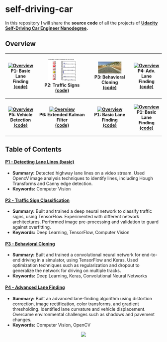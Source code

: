 # self-driving-car

In this repository I will share the **source code** of all the projects of **[Udacity Self-Driving Car Engineer Nanodegree](https://www.udacity.com/course/self-driving-car-engineer-nanodegree--nd013).**


## Overview

<table style="width:100%">
  <tr>
    <th><p align="center">
           <a href="https://streamable.com/5a039"><img src="./Project_1_basic_lane_finding/data/outputs/videos/solidWhite-gif.gif" alt="Overview" width="60%" height="60%"></a>
           <br>P1: Basic Lane Finding
           <br><a href="./Project_1_basic_lane_finding" name="p1_code">(code)</a>
      </p>
    </th>
    <th><p align="center">
           <a href="./Project_2_traffic_sign_classifier/Traffic_Sign_Classifier.ipynb"><img src="./Project_2_traffic_sign_classifier/img/softmax.png" alt="Overview" width="60%" height="60%"></a>
           <br>P2: Traffic Signs
           <br><a href="./Project_2_traffic_sign_classifier" name="p2_code">(code)</a>
       </p>
    </th>
    <th><p align="center">
           <a href="https://streamable.com/happr"><img src="./Project_3_behavioral_cloning/output/babaviorCloning-gif.gif" alt="Overview" width="60%" height="60%"></a>
           <br>P3: Behavioral Cloning
           <br><a href="./Project_3_behavioral_cloning" name="p3_code">(code)</a>
        </p>
    </th>
    <th><p align="center">
           <a href="https://streamable.com/uijw3"><img src="./Project_4_advanced_lane_finding/p4-gif.gif"                         alt="Overview" width="60%" height="60%"></a>
           <br>P4: Adv. Lane Finding
           <br><a href="./Project_4_advanced_lane_finding" name="p4_code">(code)</a>
        </p>
    </th>
  </tr>
  <tr>
    <th><p align="center">
           <a href="https://streamable.com/x23f2"><img src="./project_5_vehicle_detection/P5-gif.gif"                         alt="Overview" width="60%" height="60%"></a>
           <br>P5: Vehicle Detection
           <br><a href="./Project_5_vehicle_detection" name="p5_code">(code)</a>
        </p>
    </th>
    <th><p align="center">
           <a href="https://streamable.com/kfyz3"><img src="./Project_6_extended_kalman_filter/P6-gif.gif" alt="Overview" width="60%" height="60%"></a>
           <br>P6: Extended Kalman Filter
           <br><a href="./Project_6_extended_kalman_filter" name="p6_code">(code)</a>
      </p>
    </th>
    <th><p align="center">
           <a href="https://streamable.com/5a039"><img src="./Project_1_basic_lane_finding/data/outputs/videos/solidWhite-gif.gif" alt="Overview" width="60%" height="60%"></a>
           <br>P1: Basic Lane Finding
           <br><a href="./Project_1_basic_lane_finding" name="p1_code">(code)</a>
      </p>
    </th>
    <th><p align="center">
           <a href="https://streamable.com/5a039"><img src="./Project_1_basic_lane_finding/data/outputs/videos/solidWhite-gif.gif" alt="Overview" width="60%" height="60%"></a>
           <br>P1: Basic Lane Finding
           <br><a href="./Project_1_basic_lane_finding" name="p1_code">(code)</a>
      </p>
    </th>
  </tr>
</table>


## Table of Contents

#### [P1 - Detecting Lane Lines (basic)](project_1_lane_finding_basic)
 - **Summary:** Detected highway lane lines on a video stream. Used OpencV image analysis techniques to identify lines, including Hough Transforms and Canny edge detection.
 - **Keywords:** Computer Vision
 
#### [P2 - Traffic Sign Classification](project_2_traffic_sign_classifier)
 - **Summary:** Built and trained a deep neural network to classify traffic signs, using TensorFlow. Experimented with different network architectures. Performed image pre-processing and validation to guard against overfitting.
 - **Keywords:** Deep Learning, TensorFlow, Computer Vision
 
#### [P3 - Behavioral Cloning](project_3_behavioral_cloning)
 - **Summary:** Built and trained a convolutional neural network for end-to-end driving in a simulator, using TensorFlow and Keras. Used optimization techniques such as regularization and dropout to generalize the network for driving on multiple tracks.
 - **Keywords:** Deep Learning, Keras, Convolutional Neural Networks

#### [P4 - Advanced Lane Finding](project_4_advanced_lane_finding)
 - **Summary:** Built an advanced lane-finding algorithm using distortion correction, image rectification, color transforms, and gradient thresholding. Identified lane curvature and vehicle displacement. Overcame environmental challenges such as shadows and pavement changes.
 - **Keywords:** Computer Vision, OpenCV
 
<p align="center">
  <img src="https://cdn-images-1.medium.com/max/800/1*dRJ1tz6N3MqO1iCFzlhxZg.jpeg" width="400">
</p>
